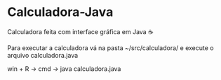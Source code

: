 # Calculadora-Java
Calculadora feita com interface gráfica em Java ☕

Para executar a calculadora vá na pasta ~/src/calculadora/ e execute o arquivo calculadora.java

win + R  ->  cmd -> java calculadora.java
